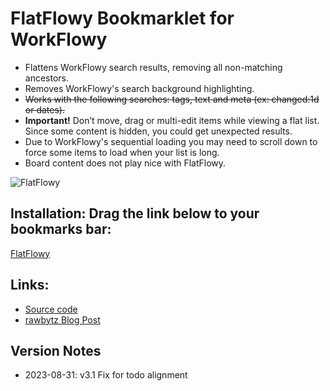 # FlatFlowy Bookmarklet for WorkFlowy

- Flattens WorkFlowy search results, removing all non-matching ancestors.
- Removes WorkFlowy's search background highlighting.
- ~~Works with the following searches: tags, text and meta (ex: changed:1d or dates).~~
- **Important!** Don’t move, drag or multi-edit items while viewing a flat list. Since some content is hidden, you could get unexpected results.
- Due to WorkFlowy's sequential loading you may need to scroll down to force some items to load when your list is long.
- Board content does not play nice with FlatFlowy. 

![FlatFlowy](https://i.imgur.com/VGNHtcj.gif)

## Installation: Drag the link below to your bookmarks bar:

<!-- Special #setup editing instrucions go here -->
<a href="javascript:(function flatFlowy_3_1(){function toastMsg(str,sec,err){WF.showMessage(str,err);setTimeout(WF.hideMessage,(sec||2)*1e3)}function fixFlatClicks(e){if(document.querySelector(&quot;.page.searching&quot;)&amp;&amp;e.target&amp;&amp;e.target.parentNode&amp;&amp;e.target.parentNode.className.includes(&quot;bullet&quot;)){location.href=e.target.parentNode.hash;e.preventDefault()}}const css=`.page.searching .project .name{display:none}.page.searching .project.matches .name.matches,.page.searching .project.matches.noted .name,.page.searching .project.metaMatches .name{display:block}.page.searching .selected&gt;.children&gt;.project .project{margin:0 0 4px}.page.searching .children{margin:0;padding:0;border:0}.newMobileDesign .page.searching .selected .children .children{margin-left:-2px}.newMobileDesign .page.searching .selected .project&gt;.name&gt;.parentArrow{display:none}.newMobileDesign .page.searching .children .content{padding-right:0}.page.searching .checkmark .prefix{display:inline-block}.page.searching .checkmark&gt;.name&gt;.content{display:inline-block}`;const h=`data:text/css;charset=UTF-8,${encodeURIComponent(css)}`;const s=document.querySelector(`link[href=&quot;${h}&quot;]`);const noSearch=WF.currentSearchQuery()===null;if(s){if(noSearch)toastMsg(`FlatFlowy: ${s.disabled?&quot;ON&quot;:&quot;OFF&quot;}`);return void(s.disabled=!s.disabled)}const a=document.createElement(&quot;link&quot;);a.rel=&quot;stylesheet&quot;;a.href=h;document.head.appendChild(a);if(!navigator.userAgent.includes(&quot;Mobile&quot;))document.body.addEventListener(&quot;click&quot;,fixFlatClicks,false);if(noSearch)toastMsg(&quot;Flatflowy: ON&quot;)})();">FlatFlowy</a>

## Links:
- [Source code](https://github.com/rawbytz/flatflowy/blob/master/FlatFlowy.js)
- [rawbytz Blog Post](https://rawbytz.wordpress.com/2015/12/16/flat-workflowy-lists/)

## Version Notes
- 2023-08-31: v3.1 Fix for todo alignment

<!-- 
LINKS REFERENCING THIS

@SOFTWARE https://rawbytz.wordpress.com/software/

@BLOG Redirects https://rawbytz.wordpress.com/2015/12/16/flat-workflowy-lists/

@WFBLOG NOT YET https://blog.workflowy.com/2016/05/26/dr-workflowy-dissects-stress-and-anxiety/

 -->
